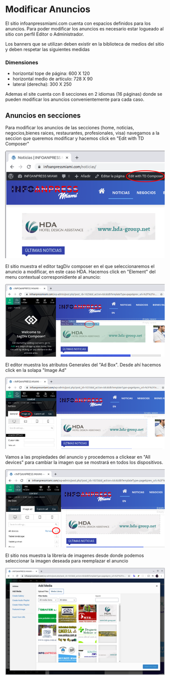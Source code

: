 # Modificar Anuncios

El sitio infoanpressmiami.com cuenta con espacios definidos para los anuncios. Para poder modificar los anuncios es necesario estar logueado al sitio con perfil Editor o Administrador.

Los banners que se utilizan deben existir en la biblioteca de medios del sitio y deben respetar las siguientes medidas

### Dimensiones

+ horizontal tope de página: 600 X 120
+ horizontal medio de artículo: 728 X 90
+ lateral (derecha): 300 X 250

Ademas el site cuenta con 8 secciones en 2 idiomas (16 páginas) donde se pueden modificar los anuncios convenientemente para cada caso. 

## Anuncios en secciones

Para modificar los anuncios de las secciones (home, noticias, negocios,bienes raices, restaurantes, profesionales, visa) navegamos a la seccion que queremos modificar y hacemos click en "Edit with TD Composer"

![Edit with TD Composer](img01.png)

El sitio muestra el editor tagDiv composer en el que seleccionaremos el anuncio a modificar, en este caso HDA. Hacemos click en "Element" del menu contextual corresponidiente al anuncio:

![Click Element](img02.png)

El editor muestra los atributos Generales del "Ad Box". Desde ahí hacemos click en la solapa "Image Ad"

![Solapa Image Ad](img03.png)

Vamos a las propiedades del anuncio y procedemos a clickear en "All devices" para cambiar la imagen que se mostrará en todos los dispositivos. 

![Click en la imagen "All Devices"](img04.png)

El sitio nos muestra la libreria de imagenes desde donde podemos seleccionar la imagen deseada para reemplazar el anuncio

![Elegir la imagen que reemplaza el anuncio](img05.png)